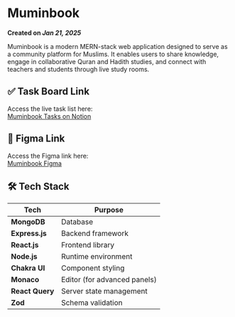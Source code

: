 # Muminbook

**Created on _Jan 21, 2025_**

Muminbook is a modern MERN-stack web application designed to serve as a community platform for Muslims. It enables users
to share knowledge, engage in collaborative Quran and Hadith studies, and connect with teachers and students through
live study rooms.

## ✅ Task Board Link

Access the live task list here:  
[Muminbook Tasks on Notion](https://www.notion.so/1f87449dbc4780c088e9d60174e52db2?v=1f87449dbc4780a78a05000c04e67009&pvs=4)

## 🎨 Figma Link

Access the Figma link here:  
[Muminbook Figma](https://www.figma.com/design/SYiIw3zJ5Qr3mrUcMGBysb/muminbook?node-id=0-1&t=8g78x9ge92aUWwK0-1)

## 🛠️ Tech Stack

| Tech            | Purpose                      |
| --------------- | ---------------------------- |
| **MongoDB**     | Database                     |
| **Express.js**  | Backend framework            |
| **React.js**    | Frontend library             |
| **Node.js**     | Runtime environment          |
| **Chakra UI**   | Component styling            |
| **Monaco**      | Editor (for advanced panels) |
| **React Query** | Server state management      |
| **Zod**         | Schema validation            |
